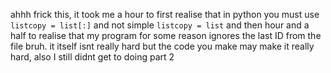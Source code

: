 ahhh frick this, it took me a hour to first realise that in python you must use `listcopy = list[:]` and not simple `listcopy = list` and then hour and a half to realise that my program for some reason ignores the last ID from the file bruh.
it itself isnt really hard but the code you make may make it really hard, also I still didnt get to doing part 2
